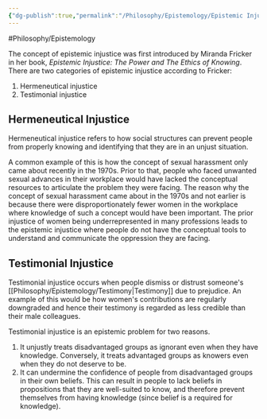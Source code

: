 ```yaml
---
{"dg-publish":true,"permalink":"/Philosophy/Epistemology/Epistemic Injustice/","created":"2024-08-28T23:32:06.193-04:00","updated":"2024-11-11T00:18:07.672-05:00"}
---
```



#Philosophy/Epistemology 

The concept of epistemic injustice was first introduced by Miranda Fricker in her book, *Epistemic Injustice: The Power and The Ethics of Knowing*. There are two categories of epistemic injustice according to Fricker:
1. Hermeneutical injustice
2. Testimonial injustice

## Hermeneutical Injustice

Hermeneutical injustice refers to how social structures can prevent people from properly knowing and identifying that they are in an unjust situation. 

A common example of this is how the concept of sexual harassment only came about recently in the 1970s. Prior to that, people who faced unwanted sexual advances in their workplace would have lacked the conceptual resources to articulate the problem they were facing. The reason why the concept of sexual harassment came about in the 1970s and not earlier is because there were disproportionately fewer women in the workplace where knowledge of such a concept would have been important. The prior injustice of women being underrepresented in many professions leads to the epistemic injustice where people do not have the conceptual tools to understand and communicate the oppression they are facing.

## Testimonial Injustice

Testimonial injustice occurs when people dismiss or distrust someone's [[Philosophy/Epistemology/Testimony\|Testimony]] due to prejudice. An example of this would be how women's contributions are regularly downgraded and hence their testimony is regarded as less credible than their male colleagues.

Testimonial injustice is an epistemic problem for two reasons.
1. It unjustly treats disadvantaged groups as ignorant even when they have knowledge. Conversely, it treats advantaged groups as knowers even when they do not deserve to be.
2. It can undermine the confidence of people from disadvantaged groups in their own beliefs. This can result in people to lack beliefs in propositions that they are well-suited to know, and therefore prevent themselves from having knowledge (since belief is a required for knowledge).
